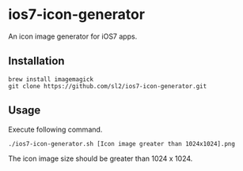 ios7-icon-generator
===================

An icon image generator for iOS7 apps.

## Installation

    brew install imagemagick
    git clone https://github.com/sl2/ios7-icon-generator.git

## Usage

Execute following command.

	./ios7-icon-generator.sh [Icon image greater than 1024x1024].png

The icon image size should be greater than 1024 x 1024.





